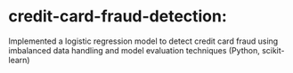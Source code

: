 # credit-card-fraud-detection:

Implemented a logistic regression model to detect credit card fraud using imbalanced data handling and model evaluation techniques (Python, scikit-learn)
